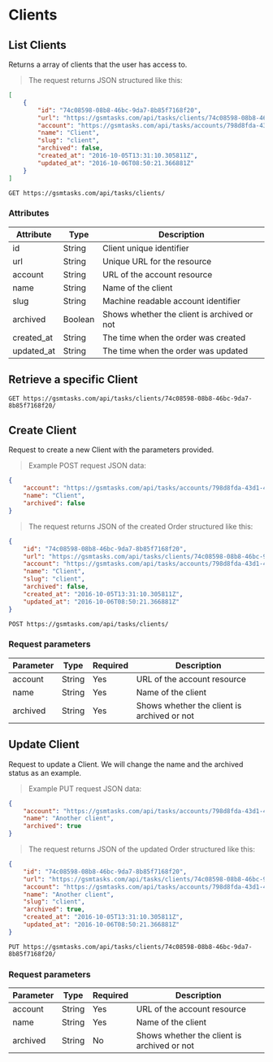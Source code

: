 # Clients

## List Clients

Returns a array of clients that the user has access to.

> The request returns JSON structured like this:

```json
[
    {
        "id": "74c08598-08b8-46bc-9da7-8b85f7168f20",
        "url": "https://gsmtasks.com/api/tasks/clients/74c08598-08b8-46bc-9da7-8b85f7168f20/",
        "account": "https://gsmtasks.com/api/tasks/accounts/798d8fda-43d1-497a-b63b-1ad784afc117/",
        "name": "Client",
        "slug": "client",
        "archived": false,
        "created_at": "2016-10-05T13:31:10.305811Z",
        "updated_at": "2016-10-06T08:50:21.366881Z"
    }
]
```

`GET https://gsmtasks.com/api/tasks/clients/`

### Attributes

Attribute     | Type   | Description
------------  | ------ | -----------
id            | String | Client unique identifier
url           | String | Unique URL for the resource
account       | String | URL of the account resource
name          | String | Name of the client
slug          | String | Machine readable account identifier
archived      | Boolean| Shows whether the client is archived or not
created_at    | String | The time when the order was created
updated_at    | String | The time when the order was updated

## Retrieve a specific Client

`GET https://gsmtasks.com/api/tasks/clients/74c08598-08b8-46bc-9da7-8b85f7168f20/`

## Create Client

Request to create a new Client with the parameters provided.

> Example POST request JSON data:

```json
{
    "account": "https://gsmtasks.com/api/tasks/accounts/798d8fda-43d1-497a-b63b-1ad784afc117/",
    "name": "Client",
    "archived": false
}
```

> The request returns JSON of the created Order structured like this:

```json
{
    "id": "74c08598-08b8-46bc-9da7-8b85f7168f20",
    "url": "https://gsmtasks.com/api/tasks/clients/74c08598-08b8-46bc-9da7-8b85f7168f20/",
    "account": "https://gsmtasks.com/api/tasks/accounts/798d8fda-43d1-497a-b63b-1ad784afc117/",
    "name": "Client",
    "slug": "client",
    "archived": false,
    "created_at": "2016-10-05T13:31:10.305811Z",
    "updated_at": "2016-10-06T08:50:21.366881Z"
}
```

`POST https://gsmtasks.com/api/tasks/clients/`

### Request parameters

Parameter     | Type   | Required | Description
------------  | ------ | -------  | -----------
account       | String | Yes      | URL of the account resource
name          | String | Yes      | Name of the client
archived      | String | Yes      | Shows whether the client is archived or not


## Update Client

Request to update a Client. We will change the name and the archived status as an example.

> Example PUT request JSON data:

```json
{
    "account": "https://gsmtasks.com/api/tasks/accounts/798d8fda-43d1-497a-b63b-1ad784afc117/",
    "name": "Another client",
    "archived": true
}
```

> The request returns JSON of the updated Order structured like this:

```json
{
    "id": "74c08598-08b8-46bc-9da7-8b85f7168f20",
    "url": "https://gsmtasks.com/api/tasks/clients/74c08598-08b8-46bc-9da7-8b85f7168f20/",
    "account": "https://gsmtasks.com/api/tasks/accounts/798d8fda-43d1-497a-b63b-1ad784afc117/",
    "name": "Another client",
    "slug": "client",
    "archived": true,
    "created_at": "2016-10-05T13:31:10.305811Z",
    "updated_at": "2016-10-06T08:50:21.366881Z"
}
```

`PUT https://gsmtasks.com/api/tasks/clients/74c08598-08b8-46bc-9da7-8b85f7168f20/`

### Request parameters

Parameter     | Type   | Required | Description
------------  | ------ | -------  | -----------
account       | String | Yes      | URL of the account resource
name          | String | Yes      | Name of the client
archived      | String | No       | Shows whether the client is archived or not


